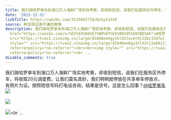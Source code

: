 ```yaml
---
title: 我们骑哈罗单车到海口万人海鲜广场实地考察，却收到短信，说我们在服务区外停车，将收取20元调度费。让我们莫名其妙，我们明明就停放在共享单车停放点，有照片为...
date: '2023-12-31'
linkTitle: https://weibo.com/3515092710/NzGyS33tK
source: 种豆得瓜谢不谦的微博
description: 我们骑哈罗单车到海口万人海鲜广场实地考察，却收到短信，说我们在服务区外停车，将收取20元调度费。让我们莫名其妙，我们明明就停放在共享单车停放点，有照片为证。按照短信号码打电话咨询，结果是空号。这是怎么回事？<a
  href="https://weibo.com/n/%E5%93%88%E7%BD%97%E5%8D%95%E8%BD%A6">@哈罗单车</a> <img style=""
  src="https://tvax2.sinaimg.cn/large/d1840ee6gy1hld2tavet9j22bc3347wl.jpg" referrerpolicy="no-referrer"><br><br><img
  style="" src="https://tvax2.sinaimg.cn/large/d1840ee6gy1hld2tj2wb0j237k2eohdu.jpg"
  referrerpolicy="no-referrer"><br><br><img style="" src="https://tvax2.sinaimg.cn/large/d1840ee6gy1hld2t1uriyj20qo1lrtgp.jpg"
  referrerpolicy="no-referrer"><br ...
disable_comments: true
---
```

我们骑哈罗单车到海口万人海鲜广场实地考察，却收到短信，说我们在服务区外停车，将收取20元调度费。让我们莫名其妙，我们明明就停放在共享单车停放点，有照片为证。按照短信号码打电话咨询，结果是空号。这是怎么回事？<a href="https://weibo.com/n/%E5%93%88%E7%BD%97%E5%8D%95%E8%BD%A6">@哈罗单车</a> <img style="" src="https://tvax2.sinaimg.cn/large/d1840ee6gy1hld2tavet9j22bc3347wl.jpg" referrerpolicy="no-referrer"><br><br><img style="" src="https://tvax2.sinaimg.cn/large/d1840ee6gy1hld2tj2wb0j237k2eohdu.jpg" referrerpolicy="no-referrer"><br><br><img style="" src="https://tvax2.sinaimg.cn/large/d1840ee6gy1hld2t1uriyj20qo1lrtgp.jpg" referrerpolicy="no-referrer"><br ...